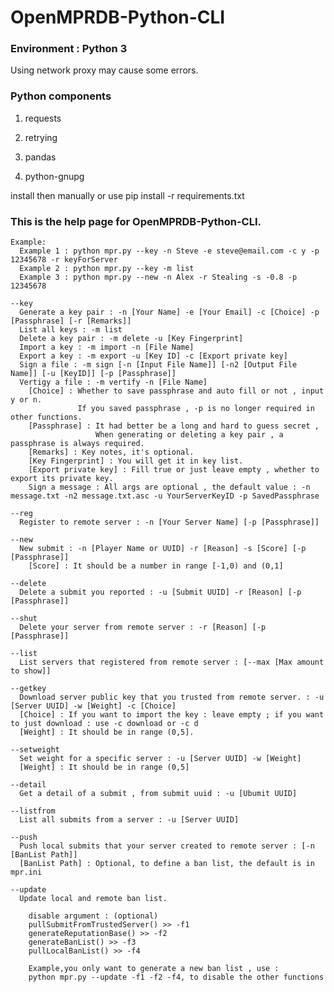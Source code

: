 # OpenMPRDB-Python-CLI

### Environment : Python 3

Using network proxy may cause some errors.

### Python components

1. requests

2. retrying

3. pandas

4. python-gnupg

install then manually or use pip install -r requirements.txt

### This is the help page for OpenMPRDB-Python-CLI. 

    Example:
      Example 1 : python mpr.py --key -n Steve -e steve@email.com -c y -p 12345678 -r keyForServer
      Example 2 : python mpr.py --key -m list
      Example 3 : python mpr.py --new -n Alex -r Stealing -s -0.8 -p 12345678

    --key 
      Generate a key pair : -n [Your Name] -e [Your Email] -c [Choice] -p [Passphrase] [-r [Remarks]]
      List all keys : -m list
      Delete a key pair : -m delete -u [Key Fingerprint]
      Import a key : -m import -n [File Name]
      Export a key : -m export -u [Key ID] -c [Export private key]
      Sign a file : -m sign [-n [Input File Name]] [-n2 [Output File Name]] [-u [KeyID]] [-p [Passphrase]]
      Vertigy a file : -m vertify -n [File Name]
        [Choice] : Whether to save passphrase and auto fill or not , input y or n.
                   If you saved passphrase , -p is no longer required in other functions.
        [Passphrase] : It had better be a long and hard to guess secret ,
                       When generating or deleting a key pair , a passphrase is always required.
        [Remarks] : Key notes, it's optional.
        [Key Fingerprint] : You will get it in key list.
        [Export private key] : Fill true or just leave empty , whether to export its private key.
        Sign a message : All args are optional , the default value : -n message.txt -n2 message.txt.asc -u YourServerKeyID -p SavedPassphrase

    --reg
      Register to remote server : -n [Your Server Name] [-p [Passphrase]]

    --new 
      New submit : -n [Player Name or UUID] -r [Reason] -s [Score] [-p [Passphrase]]
        [Score] : It should be a number in range [-1,0) and (0,1]
    
    --delete
      Delete a submit you reported : -u [Submit UUID] -r [Reason] [-p [Passphrase]]
    
    --shut
      Delete your server from remote server : -r [Reason] [-p [Passphrase]]

    --list
      List servers that registered from remote server : [--max [Max amount to show]] 
      
    --getkey
      Download server public key that you trusted from remote server. : -u [Server UUID] -w [Weight] -c [Choice]
      [Choice] : If you want to import the key : leave empty ; if you want to just download : use -c download or -c d
      [Weight] : It should be in range (0,5].

    --setweight
      Set weight for a specific server : -u [Server UUID] -w [Weight]
      [Weight] : It should be in range (0,5]

    --detail 
      Get a detail of a submit , from submit uuid : -u [Ubumit UUID]

    --listfrom
      List all submits from a server : -u [Server UUID]
    
    --push
      Push local submits that your server created to remote server : [-n [BanList Path]]
      [BanList Path] : Optional, to define a ban list, the default is in mpr.ini 

    --update
      Update local and remote ban list.

        disable argument : (optional)
        pullSubmitFromTrustedServer() >> -f1
        generateReputationBase() >> -f2
        generateBanList() >> -f3
        pullLocalBanList() >> -f4

        Example,you only want to generate a new ban list , use :
        python mpr.py --update -f1 -f2 -f4, to disable the other functions
